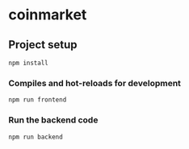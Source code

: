 # coinmarket

## Project setup
```
npm install
```

### Compiles and hot-reloads for development
```
npm run frontend
```

### Run the backend code
```
npm run backend
```
